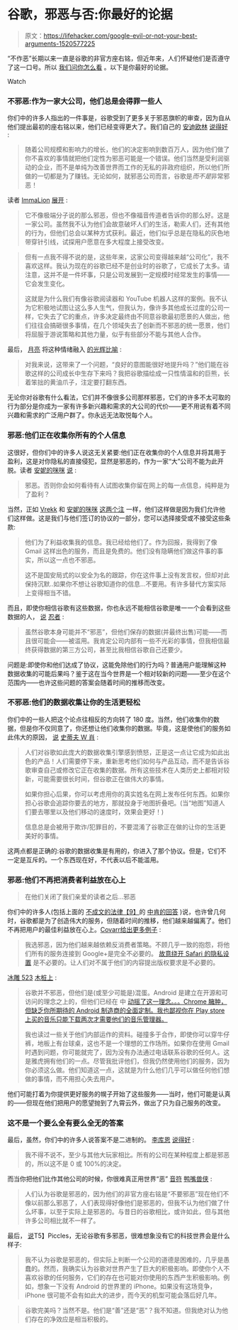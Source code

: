 # 谷歌，邪恶与否:你最好的论据

> 原文：<https://lifehacker.com/google-evil-or-not-your-best-arguments-1520577225>

“不作恶”长期以来一直是谷歌的非官方座右铭，但近年来，人们怀疑他们是否遵守了这一口号。所以 [我们问你怎么看](https://lifehacker.com/google-evil-or-not-1517275069) 。以下是你最好的论据。

Watch

### 不邪恶:作为一家大公司，他们总是会得罪一些人

你们中的许多人指出的一件事是，谷歌受到了更多关于邪恶旗帜的审查，因为自从他们提出最初的座右铭以来，他们已经变得更大了。我们自己的 [安迪欧林](http://andyoooo.kinja.com/) [说得好](https://lifehacker.com/1517566622) :

> 随着公司规模和影响力的增长，他们的决定影响到数百万人，因为他们做了你不喜欢的事情就把他们定性为邪恶可能是一个错误。他们当然是受利润驱动的企业，而不是单纯为改善世界而工作的无私的非政府组织，所以他们所做的一切都是为了赚钱。无论如何，就邪恶公司而言，谷歌是*而不是*非常邪恶！

读者 [ImmaLion](http://bokusatsu_tenshi.kinja.com/) [展开](https://lifehacker.com/1517725521) :

> 它不像极端分子说的那么邪恶，但也不像福音传道者告诉你的那么好。这是一家公司。虽然我不认为他们会故意破坏人们的生活，勒索人们，还有其他的行为，但他们总会以某种方式获利。最近，他们似乎总是在隐私的灰色地带穿针引线，试探用户愿意在多大程度上接受改变。

> 但有一点我不得不说的是，这些年来，这家公司变得越来越“公司化”，我不喜欢这样。我认为现在的谷歌已经不是创业时的谷歌了，它成长了太多。请注意，这并不是一件坏事，只是公司发展到一定规模时经常发生的事情——它会发生变化。
> 
> 这就是为什么我们有像谷歌阅读器和 YouTube 机器人这样的案例。我不认为它积极地试图让这么多人生气，但我认为，像许多其他成长过度的公司一样，它失去了它的重点，许多决定最终由不同意谷歌最初愿景的人做出，他们往往会搞砸很多事情，在几个领域失去了创新而不邪恶的统一愿景，他们将屈服于游说策略和其他力量，似乎有些部分不能与其他人合作。

最后， [月亮](http://saved.kinja.com/) 将这种情绪融入 [的光辉比喻](https://lifehacker.com/1517873296) :

> 对我来说，这带来了一个问题，“良好的意图能很好地提升吗？”他们能在谷歌这样的公司成长中生存下来吗？我把谷歌描绘成一只性情温和的巨熊，长着笨拙的黄油爪子，注定要打翻东西。

无论你对谷歌有什么看法，它们并不像很多公司那样邪恶，它们的许多不太可取的行为部分是你成为一家有许多新兴趣和需求的大公司的代价——更不用说有着不同兴趣和需求的广泛用户群了。你永远无法取悦每个人。

### 邪恶:他们正在收集你所有的个人信息

这很好，但你们中的许多人说这无关紧要:他们正在收集你的个人信息并将其用于盈利，这是对你隐私的直接侵犯，显然是邪恶的，作为一家“大”公司不能为此开脱。读者 [安妮的咪咪](http://anniesboobz.kinja.com/) [说](https://lifehacker.com/evil-how-else-would-you-view-someone-trying-to-collec-1517587204) :

> 邪恶。否则你会如何看待有人试图收集你留在网上的每一点信息，纯粹是为了盈利？

当然，正如 [Vrekk](http://vrekk.kinja.com/) 和 [安妮的咪咪](http://anniesboobz.kinja.com/) [这两个注](https://lifehacker.com/evil-how-else-would-you-view-someone-trying-to-collec-1517587204) 一样，他们这样做是因为我们允许他们这样做。这是我们与他们签订的协议的一部分，您可以选择接受或不接受这些条款:

> 他们为了利益收集我的信息。我已经给他们了。作为回报，我得到了像 Gmail 这样出色的服务，而且是免费的。他们没有隐瞒他们做这件事的事实，所以这一点也不邪恶。
> 
> 这不是国安局式的以安全为名的跟踪，你在这件事上没有发言权，但却对此保持沉默..如果你不想让谷歌知道你的信息...不要用。有许多替代方案实际上变得相当不错。

而且，即使你相信谷歌有这些数据，你也永远不能相信谷歌是唯一一个会看到这些数据的人， [说](https://lifehacker.com/1517806234) [忍者](http://ninjacharlie.kinja.com/) :

> 虽然谷歌本身可能并不“邪恶”，但他们保存的数据(并最终出售)可能——而且很可能会——被滥用。我肯定公司内部有一些不光彩的事情，但我相信最终获得数据的第三方公司，甚至比我相信谷歌自己还要少。

问题是:即使你和他们达成了协议，这能免除他们的行为吗？普通用户能理解这种数据收集的可能后果吗？鉴于这在当今世界是一个相对较新的问题——至少在这个范围内——也许这些问题的答案会随着时间的推移而改变。

### 不邪恶:他们的数据收集让你的生活更轻松

你们中的一些人把这个论点往相反的方向转了 180 度。当然，他们收集你的数据，但是你不仅同意了，你还想让他们收集你的数据。毕竟，这是使他们的服务如此伟大的原因， [说](https://lifehacker.com/1517729875) [史蒂夫 W 肖](http://steve-w-schow.kinja.com/) :

> 人们对谷歌如此庞大的数据收集引擎感到愤怒，正是这一点让它成为如此出色的产品！人们需要停下来，重新思考他们如何与产品互动，而不是告诉谷歌审查自己或修改它正在收集的数据。所有这些技术在人类历史上都相对较新，可能需要很长时间，但谷歌正在做伟大的事情。
> 
> 如果你担心后果，你可以考虑用你的真实姓名在网上发布任何东西。如果你担心谷歌会追踪你要去的地方，那就投身于地图折叠吧。(当“地图”知道人们要去哪里以及他们移动的速度时，效果会更好！)
> 
> 信息总是会被用于欺诈/犯罪目的，不要混淆了谷歌正在做的让你的生活更美好的事情。

这两点都是正确的:谷歌的数据收集是有用的，你进入了那个协议。但是，它们不一定是互斥的。一个东西现在好，不代表以后不能滥用。

### 邪恶:他们不再把消费者利益放在心上

> 在他们关闭了我们亲爱的读者之后...邪恶

你们中的许多人(包括上面的 [不成文的法律【9】](http://unwritten_law9.kinja.com/)的 [中肯的回答](https://lifehacker.com/1517560959) )说，也许曾几何时，谷歌都是为了创造伟大的服务，但随着时间的推移，他们越来越偏离了。他们不再把用户的最佳利益放在心上。[Covarr](http://covarr.kinja.com/)[给出更多例子](http://lifehacker.com/im-gonna-go-with-evil-because-of-their-increasing-relia-1517584164) :

> 我选邪恶，因为他们越来越依赖反消费者策略。不顾几乎一致的抱怨，将他们所有的服务连接到 Google+是完全不必要的。 [故意绕开 Safari 的隐私设置](http://www.businessinsider.com/google-tracking-apple-users-2012-2) 是不必要的。让人们对不属于他们的内容提出版权要求是不必要的。

[冰雕 523](http://icedrake-523.kinja.com/) [木桩上](https://lifehacker.com/1517639086) :

> 谷歌并不邪恶，但他们是(或至少可能是)混蛋。Android 是建立在开源和可访问的理念之上的，但他们已经在 中 [动摇了这一理念。。。Chrome 臃肿，但缺乏你所期待的 Android 制造商的全面定制。我也鄙视你在 Play store 上买的音乐只能下载两次才需要他们的音乐管理器。](http://arstechnica.com/gadgets/2013/10/googles-iron-grip-on-android-controlling-open-source-by-any-means-necessary/)
> 
> 我也读过一些关于他们内部运作的资料。碰撞多于合作，即使你可以穿牛仔裤，地板上有台球桌，这也不是一个理想的工作场所。如果你在使用 Gmail 时遇到问题，你可能就完了，因为没有办法通过电话联系谷歌的任何人。这是雅虎拥有他们的一点。尽管我批评他们，但我仍然使用他们的服务，因为你必须这么做。他们知道这一点，这就是为什么他们几乎可以做任何他们想做的事情，而不用担心失去用户。

他们可能打着为你提供更好服务的幌子开始了这些服务——当时，他们可能是认真的——但现在他们把用户的愿望抛到了九霄云外，做出了只为自己服务的改变。

### 这不是一个要么全有要么全无的答案

最后，虽然，你们中的许多人说答案不是二进制的。 [李库恩](http://bradleekuhn.kinja.com/) [说得好](https://lifehacker.com/i-would-have-to-say-no-at-least-in-comparison-to-other-1517560334) :

> 我不得不说不，至少与其他大玩家相比。所有的公司在某种程度上都是邪恶的，所以这不是 0 或 100%的决定。

而当你把他们比作其他公司的时候，你很难真正用世界“恶” [音符](https://lifehacker.com/1517560932) [鸭嘴兽侠](http://platypus22222.kinja.com/) :

> 人们认为谷歌是邪恶的，因为他们的非官方座右铭是“不要邪恶”现在他们不像以前那么邪恶了，人们表现得好像他们是邪恶的，但我不认为他们做了什么坏事，以至于实际上是邪恶的。与昔日的谷歌相比，或许如此，但与其他许多公司相比就不一样了。

最后， [说](https://lifehacker.com/1517896943)T5】Piccles，无论谷歌有多邪恶，很难想象没有它的科技世界会是什么样子:

> 我不认为谷歌是邪恶的，但实际上判断一个公司的道德是困难的，几乎是愚蠢的。然而，我确实认为谷歌对世界产生了巨大的积极影响。即使你个人不喜欢谷歌的任何服务，它们的存在也可能对你使用的东西产生积极影响。例如，想象一下没有 Android 的世界里的 iPhone。如果没有这场竞争，iPhone 很可能不会有如此大的进步，而今天的机型可能会落后好几年。

> 谷歌完美吗？当然不是。他们是“善”还是“恶”？我不知道。但我绝对认为他们存在的净效应是相当积极的。